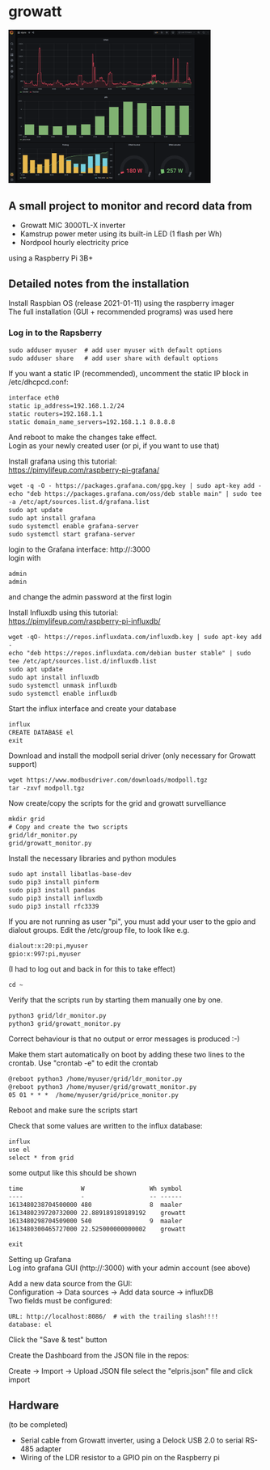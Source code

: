 # growatt

<img src="https://github.com/esbenfriis/growatt/blob/main/docs/grafana.png" width="400">

## A small project to monitor and record data from
  * Growatt MIC 3000TL-X inverter  
  * Kamstrup power meter using its built-in LED (1 flash per Wh)
  * Nordpool hourly electricity price
  
using a Raspberry Pi 3B+

## Detailed notes from the installation


Install Raspbian OS (release 2021-01-11) using the raspberry imager  
The full installation (GUI + recommended programs) was used here   

### Log in to the Rapsberry
```
sudo adduser myuser  # add user myuser with default options
sudo adduser share   # add user share with default options
```

If you want a static IP (recommended), uncomment the static IP block in /etc/dhcpcd.conf:
```
interface eth0
static ip_address=192.168.1.2/24
static routers=192.168.1.1
static domain_name_servers=192.168.1.1 8.8.8.8
```
And reboot to make the changes take effect.  
Login as your newly created user (or pi, if you want to use that)  

Install grafana using this tutorial:  
https://pimylifeup.com/raspberry-pi-grafana/
```
wget -q -O - https://packages.grafana.com/gpg.key | sudo apt-key add -
echo "deb https://packages.grafana.com/oss/deb stable main" | sudo tee -a /etc/apt/sources.list.d/grafana.list
sudo apt update
sudo apt install grafana
sudo systemctl enable grafana-server
sudo systemctl start grafana-server
```
login to the Grafana interface:  http://<ip address>:3000  
login with  
```  
admin
admin
```
and change the admin password at the first login

Install Influxdb using this tutorial:   
https://pimylifeup.com/raspberry-pi-influxdb/
```  
wget -qO- https://repos.influxdata.com/influxdb.key | sudo apt-key add -
echo "deb https://repos.influxdata.com/debian buster stable" | sudo tee /etc/apt/sources.list.d/influxdb.list
sudo apt update
sudo apt install influxdb
sudo systemctl unmask influxdb
sudo systemctl enable influxdb
```

Start the influx interface and create your database
```
influx
CREATE DATABASE el
exit
```

Download and install the modpoll serial driver (only necessary for Growatt support)  
```
wget https://www.modbusdriver.com/downloads/modpoll.tgz
tar -zxvf modpoll.tgz
``` 

Now create/copy the scripts for the grid and growatt survelliance
```
mkdir grid
# Copy and create the two scripts
grid/ldr_monitor.py
grid/growatt_monitor.py
```
Install the necessary libraries and python modules
```
sudo apt install libatlas-base-dev
sudo pip3 install pinform
sudo pip3 install pandas
sudo pip3 install influxdb
sudo pip3 install rfc3339
```
If you are not running as user "pi", you must add your user to the gpio and dialout groups. Edit the /etc/group file, to look like e.g.  
```
dialout:x:20:pi,myuser
gpio:x:997:pi,myuser
```
(I had to log out and back in for this to take effect)

```  
cd ~
```
  
Verify that the scripts run by starting them manually one by one.
```
python3 grid/ldr_monitor.py
python3 grid/growatt_monitor.py
```
Correct behaviour is that no output or error messages is produced :-)  

Make them start automatically on boot by adding these two lines to the crontab. Use "crontab -e" to edit the crontab
```  
@reboot python3 /home/myuser/grid/ldr_monitor.py
@reboot python3 /home/myuser/grid/growatt_monitor.py
05 01 * * *  /home/myuser/grid/price_monitor.py
```
Reboot and make sure the scripts start

Check that some values are written to the influx database:
```
influx
use el
select * from grid
```
some output like this should be shown
```
time                W                  Wh symbol
----                -                  -- ------
1613480238704500000 480                8  maaler
1613480239720732000 22.889189189189192    growatt
1613480298704509000 540                9  maaler
1613480300465727000 22.525000000000002    growatt
```
```  
exit
```
  
Setting up Grafana  
Log into grafana GUI (http://<ip address>:3000) with your admin account (see above)  

Add a new data source from the GUI:  
Configuration -> Data sources -> Add data source -> influxDB  
Two fields must be configured:  
```  
URL: http://localhost:8086/  # with the trailing slash!!!!
database: el
```
  
Click the "Save & test" button

Create the Dashboard from the JSON file in the repos:

Create -> Import -> Upload JSON file 
select the "elpris.json" file and click import
 
 
## Hardware
(to be completed)
 
* Serial cable from Growatt inverter, using a Delock USB 2.0 to serial RS-485 adapter
* Wiring of the LDR resistor to a GPIO pin on the Raspberry pi

 
 
 
 
 
